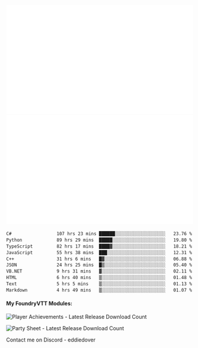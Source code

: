 
![](https://raw.githubusercontent.com/eddiedover/ghstats/master/generated/overview.svg)
![](https://raw.githubusercontent.com/eddiedover/ghstats/master/generated/languages.svg)

<!--START_SECTION:waka-->

```txt
C#                 107 hrs 23 mins ██████░░░░░░░░░░░░░░░░░░░   23.76 %
Python             89 hrs 29 mins  █████░░░░░░░░░░░░░░░░░░░░   19.80 %
TypeScript         82 hrs 17 mins  ████▓░░░░░░░░░░░░░░░░░░░░   18.21 %
JavaScript         55 hrs 38 mins  ███░░░░░░░░░░░░░░░░░░░░░░   12.31 %
C++                31 hrs 6 mins   █▓░░░░░░░░░░░░░░░░░░░░░░░   06.88 %
JSON               24 hrs 25 mins  █▒░░░░░░░░░░░░░░░░░░░░░░░   05.40 %
VB.NET             9 hrs 31 mins   ▓░░░░░░░░░░░░░░░░░░░░░░░░   02.11 %
HTML               6 hrs 40 mins   ▒░░░░░░░░░░░░░░░░░░░░░░░░   01.48 %
Text               5 hrs 5 mins    ▒░░░░░░░░░░░░░░░░░░░░░░░░   01.13 %
Markdown           4 hrs 49 mins   ▒░░░░░░░░░░░░░░░░░░░░░░░░   01.07 %
```

<!--END_SECTION:waka-->

#### My FoundryVTT Modules:

  ![Player Achievements - Latest Release Download Count](https://img.shields.io/badge/dynamic/json?label=Player%20Achievements%20-%20Downloads@latest&query=assets%5B1%5D.download_count&url=https%3A%2F%2Fapi.github.com%2Frepos%2FEddieDover%2Ffvtt-player-achievements%2Freleases%2Flatest)

  ![Party Sheet - Latest Release Download Count](https://img.shields.io/badge/dynamic/json?label=Party%20Sheet%20-%20Downloads@latest&query=assets%5B1%5D.download_count&url=https%3A%2F%2Fapi.github.com%2Frepos%2FEddieDover%2Ffvtt-party-sheet%2Freleases%2Flatest)

<a rel="me" href="https://techhub.social/@EddieDover"></a>

Contact me on Discord - eddiedover
